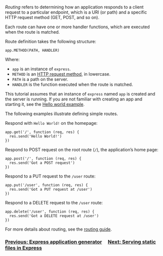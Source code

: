 _Routing_ refers to determining how an application responds to a client request to a particular endpoint, which is a URI (or path) and a specific HTTP request method (GET, POST, and so on).

Each route can have one or more handler functions, which are executed when the route is matched.

Route definition takes the following structure:

```
app.METHOD(PATH, HANDLER)
```

Where:

-   `app` is an instance of `express`.
-   `METHOD` is an [HTTP request method](https://en.wikipedia.org/wiki/Hypertext_Transfer_Protocol#Request_methods), in lowercase.
-   `PATH` is a path on the server.
-   `HANDLER` is the function executed when the route is matched.

This tutorial assumes that an instance of `express` named `app` is created and the server is running. If you are not familiar with creating an app and starting it, see the [Hello world example](https://expressjs.com/en/starter/hello-world.html).

The following examples illustrate defining simple routes.

Respond with `Hello World!` on the homepage:

```
app.get('/', function (req, res) {
  res.send('Hello World!')
})
```

Respond to POST request on the root route (`/`), the application’s home page:

```
app.post('/', function (req, res) {
  res.send('Got a POST request')
})
```

Respond to a PUT request to the `/user` route:

```
app.put('/user', function (req, res) {
  res.send('Got a PUT request at /user')
})
```

Respond to a DELETE request to the `/user` route:

```
app.delete('/user', function (req, res) {
  res.send('Got a DELETE request at /user')
})
```

For more details about routing, see the [routing guide](https://expressjs.com/en/guide/routing.html).

### [Previous: Express application generator](https://expressjs.com/en/starter/generator.html)     [Next: Serving static files in Express](https://expressjs.com/en/starter/static-files.html)